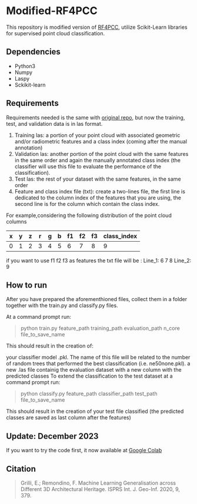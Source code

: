 # Modified-RF4PCC
This repository is modified version of [RF4PCC](https://github.com/3DOM-FBK/RF4PCC), utilize Scikit-Learn libraries for supervised point cloud classification.

## Dependencies
- Python3
- Numpy
- Laspy
- Sckikit-learn

## Requirements
Requirements needed is the same with [original repo](https://github.com/3DOM-FBK/RF4PCC), but now the training, test, and validation data is in las format.
1. Training las: a portion of your point cloud with associated geometric and/or radiometric features and a class index (coming after the manual annotation)
2. Validation las: another portion of the point cloud with the same features in the same order and again the manually annotated class index (the classifier will use this file to evaluate the performance of the classification).
3. Test las: the rest of your dataset with the same features, in the same order
4. Feature and class index file (txt): create a two-lines file, the first line is dedicated to the column index of the features that you are using, the second line is for the column which contain the class index.

For example,considering the following distribution of the point cloud columns

| x | y | z | r | g | b | f1 | f2 | f3 | class_index |
|---|---|---|---|---|---|----|----|----|-------------|
| 0 | 1 | 2 | 3 | 4 | 5 |  6 |  7 |  8 |      9      |

if you want to use f1 f2 f3 as features the txt file will be :
Line_1: 6 7 8
Line_2: 9

## How to run
After you have prepared the aforementhioned files, collect them in a folder together with the train.py and classify.py files.

At a command prompt run:

> python train.py feature_path training_path evaluation_path n_core file_to_save_name

This should result in the creation of:

your classifier model .pkl. The name of this file will be related to the number of random trees that performed the best classification (i.e. ne50none.pkl).
a new .las file containig the evaluation dataset with a new column with the predicted classes
To extend the classification to the test dataset at a command prompt run:

> python classify.py feature_path classifier_path test_path file_to_save_name

This should result in the creation of your test file classified (the predicted classes are saved as last column after the features)

## Update: December 2023
If you want to try the code first, it now available at [Google Colab](https://colab.research.google.com/drive/1v05g7_nxv4-oVU9rBS9Vw8II57s_DBQx?usp=sharing)

## Citation
> Grilli, E.; Remondino, F. Machine Learning Generalisation across Different 3D Architectural Heritage. ISPRS Int. J. Geo-Inf. 2020, 9, 379.

